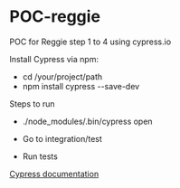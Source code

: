 # POC-reggie

POC for Reggie step 1 to 4 using cypress.io



 Install Cypress via npm:

- cd /your/project/path
- npm install cypress --save-dev


 Steps to run


- ./node_modules/.bin/cypress open 

- Go to integration/test

- Run tests 


[Cypress documentation](https://docs.cypress.io/guides/getting-started/installing-cypress.html#System-requirements)

